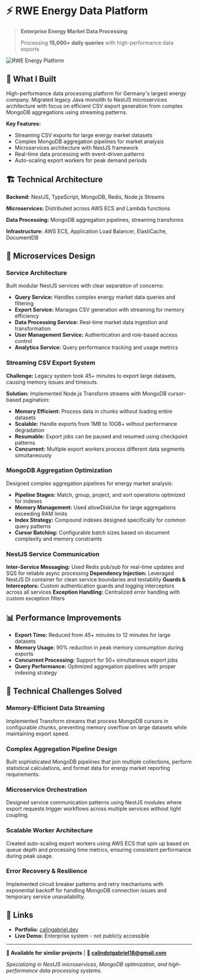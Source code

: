 # ⚡ RWE Energy Data Platform

> **Enterprise Energy Market Data Processing**
> 
> Processing **15,000+ daily queries** with high-performance data exports

![RWE Energy Platform](https://images.unsplash.com/photo-1473341304170-971dccb5ac1e?w=800&h=400&fit=crop&crop=entropy&auto=format&q=80)

## 🎯 What I Built

High-performance data processing platform for Germany's largest energy company. Migrated legacy Java monolith to NestJS microservices architecture with focus on efficient CSV export generation from complex MongoDB aggregations using streaming patterns.

**Key Features:**
- Streaming CSV exports for large energy market datasets
- Complex MongoDB aggregation pipelines for market analysis
- Microservices architecture with NestJS framework
- Real-time data processing with event-driven patterns
- Auto-scaling export workers for peak demand periods

## 🏗️ Technical Architecture

**Backend:** NestJS, TypeScript, MongoDB, Redis, Node.js Streams

**Microservices:** Distributed across AWS ECS and Lambda functions

**Data Processing:** MongoDB aggregation pipelines, streaming transforms

**Infrastructure:** AWS ECS, Application Load Balancer, ElastiCache, DocumentDB

## 🔧 Microservices Design

### Service Architecture
Built modular NestJS services with clear separation of concerns:

- **Query Service:** Handles complex energy market data queries and filtering
- **Export Service:** Manages CSV generation with streaming for memory efficiency
- **Data Processing Service:** Real-time market data ingestion and transformation
- **User Management Service:** Authentication and role-based access control
- **Analytics Service:** Query performance tracking and usage metrics

### Streaming CSV Export System
**Challenge:** Legacy system took 45+ minutes to export large datasets, causing memory issues and timeouts.

**Solution:** Implemented Node.js Transform streams with MongoDB cursor-based pagination:
- **Memory Efficient:** Process data in chunks without loading entire datasets
- **Scalable:** Handle exports from 1MB to 10GB+ without performance degradation  
- **Resumable:** Export jobs can be paused and resumed using checkpoint patterns
- **Concurrent:** Multiple export workers process different data segments simultaneously

### MongoDB Aggregation Optimization
Designed complex aggregation pipelines for energy market analysis:
- **Pipeline Stages:** Match, group, project, and sort operations optimized for indexes
- **Memory Management:** Used allowDiskUse for large aggregations exceeding RAM limits
- **Index Strategy:** Compound indexes designed specifically for common query patterns
- **Cursor Batching:** Configurable batch sizes based on document complexity and memory constraints

### NestJS Service Communication
**Inter-Service Messaging:** Used Redis pub/sub for real-time updates and SQS for reliable async processing
**Dependency Injection:** Leveraged NestJS DI container for clean service boundaries and testability
**Guards & Interceptors:** Custom authentication guards and logging interceptors across all services
**Exception Handling:** Centralized error handling with custom exception filters

## 📊 Performance Improvements

- **Export Time:** Reduced from 45+ minutes to 12 minutes for large datasets
- **Memory Usage:** 90% reduction in peak memory consumption during exports
- **Concurrent Processing:** Support for 50+ simultaneous export jobs
- **Query Performance:** Optimized aggregation pipelines with proper indexing strategy

## 🚀 Technical Challenges Solved

### Memory-Efficient Data Streaming
Implemented Transform streams that process MongoDB cursors in configurable chunks, preventing memory overflow on large datasets while maintaining export speed.

### Complex Aggregation Pipeline Design
Built sophisticated MongoDB pipelines that join multiple collections, perform statistical calculations, and format data for energy market reporting requirements.

### Microservice Orchestration
Designed service communication patterns using NestJS modules where export requests trigger workflows across multiple services without tight coupling.

### Scalable Worker Architecture
Created auto-scaling export workers using AWS ECS that spin up based on queue depth and processing time metrics, ensuring consistent performance during peak usage.

### Error Recovery & Resilience
Implemented circuit breaker patterns and retry mechanisms with exponential backoff for handling MongoDB connection issues and temporary service unavailability.

## 🔗 Links

- **Portfolio:** [calingabriel.dev](https://calingabriel.dev)
- **Live Demo:** Enterprise system - not publicly accessible

---

**💼 Available for similar projects** | **📧 calindotgabriel18@gmail.com** 

*Specializing in NestJS microservices, MongoDB optimization, and high-performance data processing systems.*
